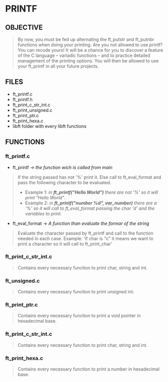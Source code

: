 # PRINTF

## OBJECTIVE
> By now, you must be fed up alternating the ft_putstr and ft_putnbr
functions when doing your printing. Are you not allowed to use printf? You can recode
yours! It will be a chance for you to discover a feature of the C language – variadic
functions – and to practice detailed management of the printing options. You will then
be allowed to use your ft_printf in all your future projects.

## FILES

- ft_printf.c
- ft_printf.h
- ft_print_c_str_int.c
- ft_print_unsigned.c
- ft_print_ptr.c
- ft_print_hexa.c
- libft folder with every libft functions

## FUNCTIONS
### ft_printf.c
- ft_printf -> *the function wich is called from main*   
>If the string passed has not '%' print it. Else call to ft_eval_format and pass the following character to be evaluated.
>- Example 1: *in **ft_printf("Hello World")** there are not '%' so it will print "Hello World"*.
>- Example 2: *in **ft_printf("number %d", var_number)** there are a '%' so it will call to ft_eval_format passing the char 'd' and the variables to print.*

- ft_eval_format -> *A function than evaluate the formar of the string*
>Evaluate the character passed by ft_printf and call to the function needed in each case. Example: 'if char is "c" it means we want to print a character so it will call to ft_print_char'

### ft_print_c_str_int.c
>Contains every necessary function to print char, string and int.

### ft_unsigned.c
>Contains every necessary function to print unsigned int.

### ft_print_ptr.c
>Contains every necessary function to print a void pointer in hexadecimal base.

### ft_print_c_str_int.c
>Contains every necessary function to print char, string and int.

### ft_print_hexa.c
>Contains every necessary function to print a number in hexadecimal base.
